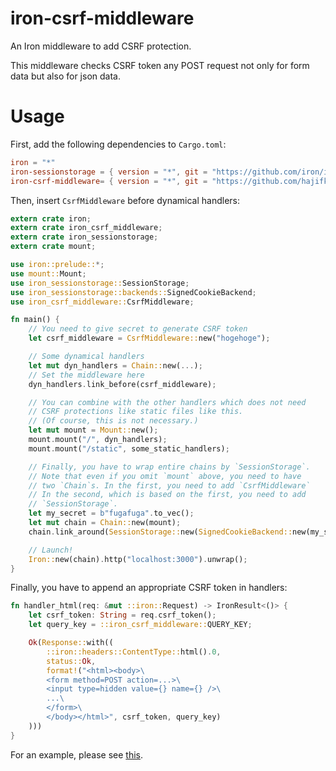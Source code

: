 # iron-csrf-middleware

An Iron middleware to add CSRF protection.

This middleware checks CSRF token any POST request not only for form data but also for json data.

# Usage

First, add the following dependencies to `Cargo.toml`:

```toml
iron = "*"
iron-sessionstorage = { version = "*", git = "https://github.com/iron/iron-sessionstorage.git" }
iron-csrf-middleware= { version = "*", git = "https://github.com/hajifkd/iron-csrf-middleware" }
```

Then, insert `CsrfMiddleware` before dynamical handlers:
```rust
extern crate iron;
extern crate iron_csrf_middleware;
extern crate iron_sessionstorage;
extern crate mount;

use iron::prelude::*;
use mount::Mount;
use iron_sessionstorage::SessionStorage;
use iron_sessionstorage::backends::SignedCookieBackend;
use iron_csrf_middleware::CsrfMiddleware;

fn main() {
    // You need to give secret to generate CSRF token
    let csrf_middleware = CsrfMiddleware::new("hogehoge");

    // Some dynamical handlers
    let mut dyn_handlers = Chain::new(...);
    // Set the middleware here
    dyn_handlers.link_before(csrf_middleware);

    // You can combine with the other handlers which does not need
    // CSRF protections like static files like this.
    // (Of course, this is not necessary.)
    let mut mount = Mount::new();
    mount.mount("/", dyn_handlers);
    mount.mount("/static", some_static_handlers);

    // Finally, you have to wrap entire chains by `SessionStorage`.
    // Note that even if you omit `mount` above, you need to have
    // two `Chain`s. In the first, you need to add `CsrfMiddleware`
    // In the second, which is based on the first, you need to add
    // `SessionStorage`.
    let my_secret = b"fugafuga".to_vec();
    let mut chain = Chain::new(mount);
    chain.link_around(SessionStorage::new(SignedCookieBackend::new(my_secret)));

    // Launch!
    Iron::new(chain).http("localhost:3000").unwrap();
}
```

Finally, you have to append an appropriate CSRF token in handlers:

```rust
fn handler_html(req: &mut ::iron::Request) -> IronResult<()> {
    let csrf_token: String = req.csrf_token();
    let query_key = ::iron_csrf_middleware::QUERY_KEY;

    Ok(Response::with((
        ::iron::headers::ContentType::html().0,
        status::Ok,
        format!("<html><body>\
        <form method=POST action=...>\
        <input type=hidden value={} name={} />\
        ...\
        </form>\
        </body></html>", csrf_token, query_key)
    )))
}
```

For an example, please see [this](https://github.com/hajifkd/iron-diesel-scaffold).